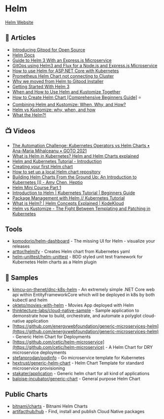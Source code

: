 # Helm
[Helm Website](https://helm.sh/)

## 📕 Articles
- [Introducing Gitpod for Open Source](https://www.gitpod.io/blog/gitpod-for-opensource)
- [Helm Docs](https://helm.sh/docs/)
- [Guide to Helm 3 With an Express.js Microservice](https://www.civo.com/learn/guide-to-helm-3-with-an-express-js-microservice)
- [GitOps using Helm3 and Flux for a Node.js and Express.js Microservice](https://www.civo.com/learn/gitops-using-helm3-and-flux-for-an-node-js-and-express-js-microservice)
- [How to use Helm for ASP.NET Core with Kubernetes](https://www.yogihosting.com/helm-charts-aspnet-core-kubernetes/)
- [Prometheus Helm Chart not connecting to Cluster](https://www.reddit.com/r/kubernetes/comments/jgprfb/prometheus_helm_chart_not_connecting_to_cluster/)
- [Why we moved from Helm to Gitpod Installer](https://www.gitpod.io/blog/gitpod-installer)
- [Getting Started With Helm 3](https://www.thorsten-hans.com/getting-started-with-helm3/)
- [When and How to Use Helm and Kustomize Together](https://trstringer.com/helm-kustomize/)
- [How to Create Helm Chart [Comprehensive Beginners Guide]](https://devopscube.com/create-helm-chart/) ⭐
- [Combining Helm and Kustomize: When, Why, and How?](https://ahmedelfakharany.com/combining-helm-and-kustomize-when-why-and-how-96a3483310db)
- [Helm vs Kustomize: why, when, and how](https://ahmedelfakharany.com/helm-vs-kustomize-why-when-and-how-5d5ba0f80234)
- [What the Helm?!](https://dev.to/cyclops-ui/what-the-helm-155f)

## 📺 Videos
- [The Automation Challenge: Kubernetes Operators vs Helm Charts • Ana-Maria Mihalceanu • GOTO 2021](https://www.youtube.com/watch?v=dGx8PjmWkyM)
- [What is Helm in Kubernetes? Helm and Helm Charts explained](https://www.youtube.com/watch?v=-ykwb1d0DXU)
- [Helm and Kubernetes Tutorial - Introduction](https://www.youtube.com/watch?v=9cwjtN3gkD4)
- [Creating your first Helm chart](https://www.youtube.com/watch?v=3GPpm2nZb2s)
- [How to set up a local Helm chart repository](https://www.youtube.com/watch?v=hSk_r-CCvLE)
- [Building Helm Charts From the Ground Up: An Introduction to Kubernetes [I] - Amy Chen, Heptio](https://www.youtube.com/watch?v=vQX5nokoqrQ)
- [Helm Mini Course Part 1](https://www.youtube.com/watch?v=x77NzZxj670)
- [Introduction to Helm | Kubernetes Tutorial | Beginners Guide](https://www.youtube.com/watch?v=5_J7RWLLVeQ)
- [Package Management with Helm // Kubernetes Tutorial](https://www.youtube.com/watch?v=zka4lJbA-y4)
- [What is Helm? | Helm Concepts Explained | KodeKloud](https://www.youtube.com/watch?v=kJscDZfHXrQ)
- [Helm vs Kustomize - The Fight Between Templating and Patching in Kubernetes](https://www.youtube.com/watch?v=ZMFYSm0ldQ0)

## Tools
- [komodorio/helm-dashboard](https://github.com/komodorio/helm-dashboard) - The missing UI for Helm - visualize your releases
- [arttor/helmify](https://github.com/arttor/helmify) - Creates Helm chart from Kubernetes yaml
- [helm-unittest/helm-unittest](https://github.com/helm-unittest/helm-unittest) - BDD styled unit test framework for Kubernetes Helm charts as a Helm plugin

## 🚀 Samples
- [kimcu-on-thenet/dnc-k8s-helm](https://github.com/kimcu-on-thenet/dnc-k8s-helm) - An extremely simple .NET Core web api within EntityFrameworkCore which will be deployed in k8s by both kubectl and helm
- [okteto/movies-with-helm](https://github.com/okteto/movies-with-helm) - Movies App deployed with Helm
- [thinktecture-labs/cloud-native-sample](https://github.com/thinktecture-labs/cloud-native-sample/tree/main/charts) - Sample application to demonstrate how to build, orchestrate, and automate a polyglot cloud-native application
- [https://github.com/energywebfoundation/generic-microservices-helm](https://github.com/energywebfoundation/generic-microservices-helm) - Generic Helm Chart for Deployments
- [https://github.com/cetic/helm-microservice](https://github.com/cetic/helm-microservice) - A Helm Chart for DRY microservice deployments
- [stefanprodan/podinfo](https://github.com/stefanprodan/podinfo) - Go microservice template for Kubernetes
- [hextrust/generic-helm-chart](https://github.com/hextrust/generic-helm-chart) - Helm Chart Template for standard microservice provisioning
- [stakater/application](https://github.com/stakater/application) - Generic helm chart for all kind of applications
- [baloise-incubator/generic-chart](https://github.com/baloise-incubator/generic-chart) - General purpose Helm Chart

## Public Charts
- [bitnami/charts](https://github.com/bitnami/charts) - Bitnami Helm Charts
- [artifacthub/hub](https://github.com/artifacthub/hub) - Find, install and publish Cloud Native packages
